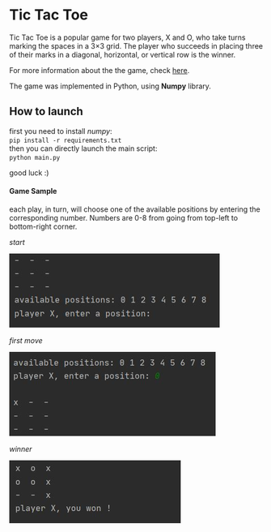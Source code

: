 # Tic Tac Toe

Tic Tac Toe is a popular game for two players, X and O, who take turns marking the spaces in a 3×3 grid.
The player who succeeds in placing three of their marks in a diagonal, horizontal,
or vertical row is the winner.

For more information about the  the game, check [here](https://en.wikipedia.org/wiki/Tic-tac-toe).

The game was implemented in Python, using **Numpy** library.

## How to launch
first you need to install *numpy*:\
`pip install -r requirements.txt`\
then you can directly launch the main script:\
`python main.py`

good luck :)


#### Game Sample
each play, in turn, will choose one of the available positions by
entering the corresponding number. Numbers are 0-8 from going from top-left
to bottom-right corner.

*start*

![Start](media/start.jpg)

*first move*

![first-move](media/first-move.jpg)

*winner*

![winner](media/winner.jpg)
